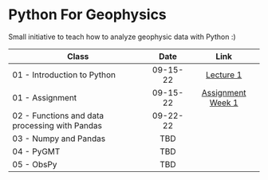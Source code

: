 # Python For Geophysics

Small initiative to teach how to analyze geophysic data with Python :)


| Class | Date | Link |
|-------|:----:|:---:|
| 01 - Introduction to Python  |  09-15-22    | [Lecture 1](https://colab.research.google.com/drive/12pdNLDznKf1AYZutF0k6UOwifq91pERV?usp=sharing)|
| 01 - Assignment | 09-15-22 | [Assignment Week 1](https://colab.research.google.com/drive/1qdj51EY2BwdPF0xGieWBi7wgaN14atli?usp=sharing)|
| 02 - Functions and data processing with Pandas      |  09-22-22    |     |
| 03 - Numpy and Pandas      | TBD     |     |
| 04 - PyGMT      | TBD     |     |
| 05 - ObsPy      | TBD     |     |

